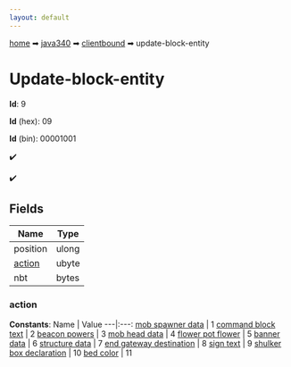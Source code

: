 ```yaml
---
layout: default
---
```


[home](/) ➡ [java340](/protocol/java340) ➡ [clientbound](/protocol/java340/clientbound) ➡ update-block-entity

# Update-block-entity

**Id**: 9

**Id** (hex): 09

**Id** (bin): 00001001

✔️

✔️

## Fields

Name | Type
---|---
position | ulong
[action](#action) | ubyte
nbt | bytes

### action

**Constants**:
Name | Value
---|:---:
[mob spawner data](action_mob-spawner-data) | 1
[command block text](action_command-block-text) | 2
[beacon powers](action_beacon-powers) | 3
[mob head data](action_mob-head-data) | 4
[flower pot flower](action_flower-pot-flower) | 5
[banner data](action_banner-data) | 6
[structure data](action_structure-data) | 7
[end gateway destination](action_end-gateway-destination) | 8
[sign text](action_sign-text) | 9
[shulker box declaration](action_shulker-box-declaration) | 10
[bed color](action_bed-color) | 11

